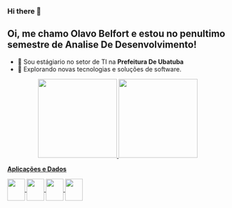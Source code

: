 ### Hi there 👋

## Oi, me chamo Olavo Belfort e estou no penultimo semestre de Analise De Desenvolvimento!

- 🔭 Sou estágiario no setor de TI na **Prefeitura De Ubatuba**
- 🤔 Explorando novas tecnologias e soluções de software.

<div align="center">
  <a href="https://github.com/olavobelfort">
  <img height="180em" src="https://github-readme-stats.vercel.app/api?username=olavobelfort&show_icons=true&theme=dark&include_all_commits=true&count_private=true"/>
  <img height="180em" src="https://github-readme-stats.vercel.app/api/top-langs/?username=olavobelfort&layout=compact&langs_count=7&theme=dark"/>
</div>

**Aplicações e Dados**

 <img align="center" height="50" width="40" src="https://cdn.jsdelivr.net/gh/devicons/devicon/icons/php/php-original.svg"/>
 <img align="center" height="50" width="40" src="https://cdn.jsdelivr.net/gh/devicons/devicon/icons/mysql/mysql-original.svg"/>
 <img align="center" height="50" width="40" src="https://cdn.jsdelivr.net/gh/devicons/devicon/icons/html5/html5-original.svg"/>
 <img align="center" height="50" width="40" src="https://cdn.jsdelivr.net/gh/devicons/devicon/icons/css3/css3-original.svg"/>
